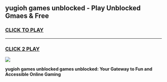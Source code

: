 
## yugioh games unblocked - Play Unblocked Gmaes & Free
<h3>
<a href="https://news.freeplayer.one?title=yugioh_games_unblocked&ref=23F">CLICK TO PLAY</a></h3>
<hr>

<h3>
<a href="https://news.freeplayer.one?title=yugioh_games_unblocked&ref=23F">CLICK 2 PLAY</a>
  
</h3>

<a href="https://news.freeplayer.one?title=yugioh_games_unblocked&ref=23F/"><img src="https://clearcache.store/games.png"></a>


**yugioh games unblocked games unblocked: Your Gateway to Fun and Accessible Online Gaming**
